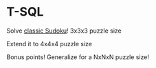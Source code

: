 # T-SQL

Solve [classic Sudoku](https://en.wikipedia.org/wiki/Sudoku)! 3x3x3 puzzle size

Extend it to 4x4x4 puzzle size

Bonus points! Generalize for a NxNxN puzzle size!